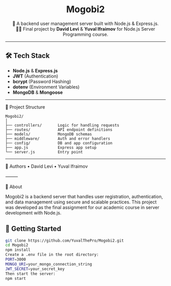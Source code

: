 <h1 align="center">Mogobi2</h1>
<p align="center">
  🚀 A backend user management server built with Node.js & Express.js.<br>
  🧑‍💻 Final project by <b>David Levi</b> & <b>Yuval Ifraimov</b> for Node.js Server Programming course.
</p>

---

## 🛠 Tech Stack

- **Node.js** & **Express.js**
- **JWT** (Authentication)
- **bcrypt** (Password Hashing)
- **dotenv** (Environment Variables)
- **MongoDB** & **Mongoose**

---

📁 Project Structure
```plaintext
Mogobi2/
│
├── controllers/       Logic for handling requests
├── routes/            API endpoint definitions
├── models/            MongoDB schemas
├── middleware/        Auth and error handlers
├── config/            DB and app configuration
├── app.js             Express app setup
└── server.js          Entry point
```
---


👥 Authors
	•	David Levi
	•	Yuval Ifraimov

⸻

📌 About

Mogobi2 is a backend server that handles user registration, authentication, and data management using secure and scalable practices.
This project was developed as the final assignment for our academic course in server development with Node.js.


## 🚀 Getting Started

```bash
git clone https://github.com/YuvalThePro/Mogobi2.git
cd Mogobi2
npm install
Create a .env file in the root directory:
PORT=3000
MONGO_URI=your_mongo_connection_string
JWT_SECRET=your_secret_key
Then start the server:
npm start
